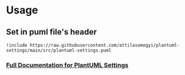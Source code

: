 # Usage

## Set in puml file's header

```text
!include https://raw.githubusercontent.com/attilasomogyi/plantuml-settings/main/src/plantuml-settings.puml
```

### [Full Documentation for PlantUML Settings](https://attilasomogyi.github.io/plantuml-settings)
